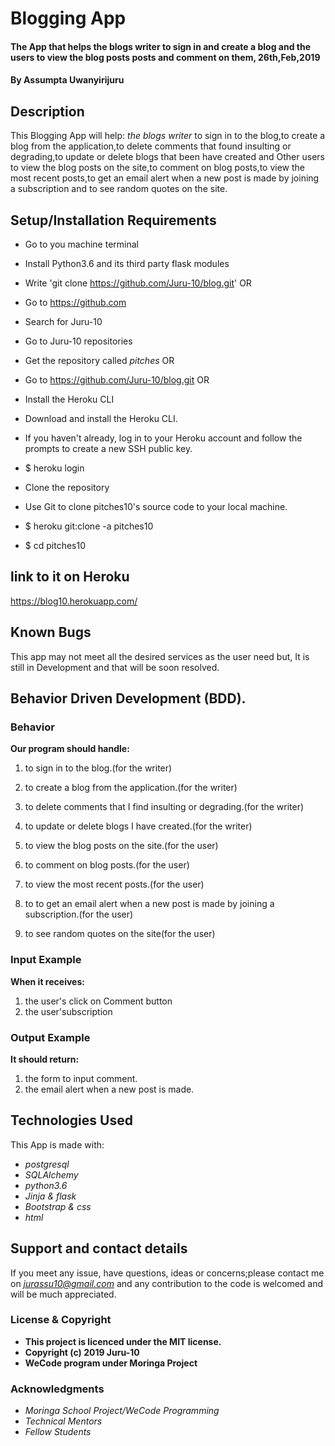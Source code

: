 # Blogging App

#### The App that helps the blogs writer to sign in and create a blog and the users to view the blog posts posts and comment on them, 26th,Feb,2019

#### By **Assumpta Uwanyirijuru**

## Description
This Blogging App will help:
*the blogs writer* to sign in to the blog,to create a blog from the application,to delete comments that found insulting or degrading,to update or delete blogs that been have created
and
Other users to view the blog posts on the site,to comment on blog posts,to view the most recent posts,to get an email alert when a new post is made by joining a subscription and to see random quotes on the site.

## Setup/Installation Requirements

* Go to you machine terminal
* Install Python3.6 and its third party flask modules
* Write 'git clone https://github.com/Juru-10/blog.git'
OR
* Go to https://github.com
* Search for Juru-10
* Go to Juru-10 repositories
* Get the repository called *pitches*
OR
* Go to https://github.com/Juru-10/blog.git
OR
* Install the Heroku CLI
* Download and install the Heroku CLI.

* If you haven't already, log in to your Heroku account and follow the prompts to create a new SSH public key.

* $ heroku login
* Clone the repository
* Use Git to clone pitches10's source code to your local machine.

* $ heroku git:clone -a pitches10
* $ cd pitches10

## link to it on Heroku

https://blog10.herokuapp.com/

## Known Bugs

This app may not meet all the desired services as the user need but,
It is still in Development and that will be soon resolved.

## Behavior Driven Development (BDD).

### Behavior

**Our program should handle:**
1. to sign in to the blog.(for the writer)
2. to create a blog from the application.(for the writer)
3. to delete comments that I find insulting or degrading.(for the writer)
4. to update or delete blogs I have created.(for the writer)

5. to view the blog posts on the site.(for the user)
6. to comment on blog posts.(for the user)
7. to view the most recent posts.(for the user)
8. to to get an email alert when a new post is made by joining a subscription.(for the user)
9. to see random quotes on the site(for the user)

### Input Example

**When it receives:**
1. the user's click on Comment button
2. the user'subscription

### Output Example

**It should return:**
1. the form to input comment.
2. the email alert when a new post is made.

## Technologies Used

This App is made with:
* *postgresql*
* *SQLAlchemy*
* *python3.6*
* *Jinja & flask*
* *Bootstrap & css*
* *html*

## Support and contact details

If you meet any issue, have questions, ideas or concerns;please contact me on
*jurassu10@gmail.com* and any contribution to the code is welcomed and will be much appreciated.

### License & Copyright

* **This project is licenced under the MIT license.**
* **Copyright (c) 2019 Juru-10**
* **WeCode program under Moringa Project**

### Acknowledgments

* *Moringa School Project/WeCode Programming*
* *Technical Mentors*
* *Fellow Students*
